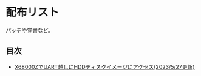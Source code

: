 # 配布リスト

パッチや覚書など。

## 目次
* [X68000ZでUART越しにHDDディスクイメージにアクセス(2023/5/27更新)](X68000Z_UART_disk_access.md)
